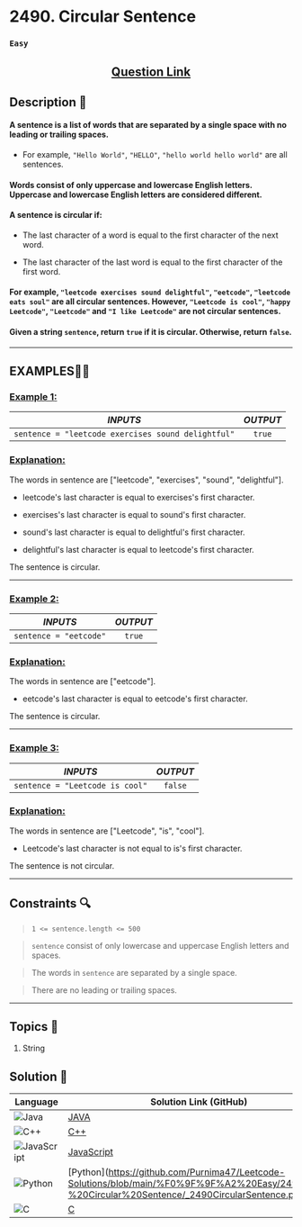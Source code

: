 # 2490. Circular Sentence

### `Easy`


<h2 align="center">
<a href="https://leetcode.com/problems/circular-sentence/description/?envType=daily-question&envId=2024-11-02"><strong>Question Link</strong></a>
</h2>


## Description 📑

#### A sentence is a list of words that are separated by a single space with no leading or trailing spaces.

- For example, `"Hello World"`, `"HELLO"`, `"hello world hello world"` are all sentences.


#### Words consist of only uppercase and lowercase English letters. Uppercase and lowercase English letters are considered different.


#### A sentence is circular if:

- The last character of a word is equal to the first character of the next word.

- The last character of the last word is equal to the first character of the first word.


#### For example, `"leetcode exercises sound delightful"`, `"eetcode"`, `"leetcode eats soul"` are all circular sentences. However, `"Leetcode is cool"`, `"happy Leetcode"`, `"Leetcode"` and `"I like Leetcode"` are not circular sentences.

#### Given a string `sentence`, return `true` if it is circular. Otherwise, return `false`.


---

## **EXAMPLES**💫✨ </br>

<h3>

<ins>**Example 1**:</ins> </br>


| _INPUTS_ | _OUTPUT_ |
| :-----------: | :-----------: |
| `sentence = "leetcode exercises sound delightful"` | `true` |

</h3>

<h3>
<ins>Explanation:</ins>
</h3>


The words in sentence are ["leetcode", "exercises", "sound", "delightful"].

- leetcode's last character is equal to exercises's first character.

- exercises's last character is equal to sound's first character.

- sound's last character is equal to delightful's first character.

- delightful's last character is equal to leetcode's first character.

The sentence is circular.

____
<h3>

<ins>**Example 2**:</ins> </br>

| _INPUTS_ | _OUTPUT_ |
| :-----------: | :-----------: |
| `sentence = "eetcode"` | `true` |

</h3>

<h3>
<ins>Explanation:</ins>
</h3>


The words in sentence are ["eetcode"].

- eetcode's last character is equal to eetcode's first character.

The sentence is circular.

___

<h3>

<ins>**Example 3**:</ins> </br>

| _INPUTS_ | _OUTPUT_ |
| :-----------: | :-----------: |
| `sentence = "Leetcode is cool"` | `false` |

</h3>

<h3>
<ins>Explanation:</ins>
</h3>


The words in sentence are ["Leetcode", "is", "cool"].

- Leetcode's last character is not equal to is's first character.

The sentence is not circular.

___

## Constraints 🔍

> `1 <= sentence.length <= 500`</br>

> `sentence` consist of only lowercase and uppercase English letters and spaces. <br>

> The words in `sentence` are separated by a single space. <br>

> There are no leading or trailing spaces.


___

## Topics 📝

1. String


## Solution 📃

|  Language   |  Solution Link (GitHub) |
| ------------- | ------------- |
|  ![Java](https://img.shields.io/badge/java-%23ED8B00.svg?style=flat&logo=openjdk&logoColor=white)  | [JAVA](https://github.com/Purnima47/Leetcode-Solutions/blob/main/%F0%9F%9F%A2%20Easy/2490%20-%20Circular%20Sentence/_2490CircularSentence.java) |
|  ![C++](https://img.shields.io/badge/c++-%2300599C.svg?style=plastic&logo=c%2B%2B&logoColor=white)  | [C++](https://github.com/Purnima47/Leetcode-Solutions/blob/main/%F0%9F%9F%A2%20Easy/2490%20-%20Circular%20Sentence/_2490CircularSentence.cpp)  |
|  ![JavaScript](https://img.shields.io/badge/javascript-%23323330.svg?style=flat&logo=javascript&logoColor=%23F7DF1E)  | [JavaScript](https://github.com/Purnima47/Leetcode-Solutions/blob/main/%F0%9F%9F%A2%20Easy/2490%20-%20Circular%20Sentence/_2490CircularSentence.js) |
|![Python](https://img.shields.io/badge/python-3670A0?style=plastic&logo=python&logoColor=ffdd54)| [Python](https://github.com/Purnima47/Leetcode-Solutions/blob/main/%F0%9F%9F%A2%20Easy/2490%20-%20Circular%20Sentence/_2490CircularSentence.py|
![C](https://img.shields.io/badge/c-%2300599C.svg?style=plastic&logo=c&logoColor=white)| [C](https://github.com/Purnima47/Leetcode-Solutions/blob/main/%F0%9F%9F%A2%20Easy/2490%20-%20Circular%20Sentence/_2490CircularSentence.c) |) |

